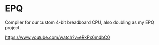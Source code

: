 # EPQ
Compiler for our custom 4-bit breadboard CPU, also doubling as my EPQ project.

https://www.youtube.com/watch?v=eRkPx6mdbC0
